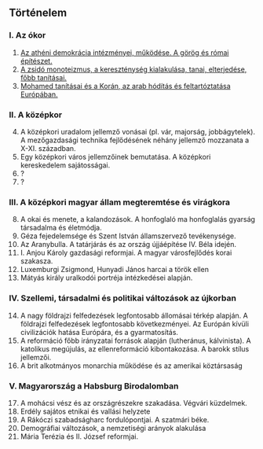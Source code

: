 ## Történelem

### I. Az ókor
  1. [Az athéni demokrácia intézményei, működése. A görög és római építészet.](./tortenelem/1_atheni_demokracia.md)
  2. [A zsidó monoteizmus, a kereszténység kialakulása, tanai, elterjedése, főbb tanításai.](./tortenelem/2_zsido_monoteizmus.md)
  3. [Mohamed tanításai és a Korán, az arab hódítás és feltartóztatása Európában.](./tortenelem/3_mohamed_tanitasai.md)

### II. A középkor
  4. A középkori uradalom jellemző vonásai (pl. vár, majorság, jobbágytelek). A mezőgazdasági technika fejlődésének néhány jellemző mozzanata a X-XI. században.
  5. Egy középkori város jellemzőinek bemutatása. A középkori kereskedelem sajátosságai.
  6. ?
  7. ?

### III. A középkori magyar állam megteremtése és virágkora
  8. A okai és menete, a kalandozások. A honfoglaló ma honfoglalás gyarság társadalma és életmódja.
  9. Géza fejedelemsége és Szent István államszervező tevékenysége.
  10. Az Aranybulla. A tatárjárás és az ország újjáépítése IV. Béla idején.
  11. I. Anjou Károly gazdasági reformjai. A magyar városfejlődés korai szakasza.
  12. Luxemburgi Zsigmond, Hunyadi János harcai a török ellen
  13. Mátyás király uralkodói portréja intézkedései alapján.

### IV. Szellemi, társadalmi és politikai változások az újkorban
  14. A nagy földrajzi felfedezések legfontosabb állomásai térkép alapján. A földrajzi felfedezések legfontosabb következményei. Az Európán kívüli civilizációk hatása Európára, és a gyarmatosítás.
  15. A reformáció főbb irányzatai források alapján (lutheránus, kálvinista). A katolikus megújulás, az ellenreformáció kibontakozása. A barokk stílus jellemzői.
  16. A brit alkotmányos monarchia működése és az amerikai köztársaság

### V. Magyarország a Habsburg Birodalomban  
  17. A mohácsi vész és az országrészekre szakadása. Végvári küzdelmek.
  18. Erdély sajátos etnikai és vallási helyzete
  19. A Rákóczi szabadságharc fordulópontjai. A szatmári béke.
  20. Demográfiai változások, a nemzetiségi arányok alakulása
  21. Mária Terézia és II. József reformjai. 